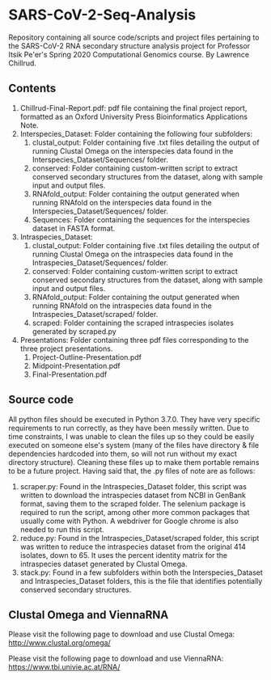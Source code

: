 # SARS-CoV-2-Seq-Analysis
Repository containing all source code/scripts and project files pertaining to the SARS-CoV-2 RNA secondary structure analysis project for Professor Itsik Pe'er's Spring 2020 Computational Genomics course. By Lawrence Chillrud.

## Contents
1. Chillrud-Final-Report.pdf: pdf file containing the final project report, formatted as an Oxford University Press Bioinformatics Applications Note.
2. Interspecies_Dataset: Folder containing the following four subfolders:
   1. clustal_output: Folder containing five .txt files detailing the output of running Clustal Omega on the interspecies data found in the Interspecies_Dataset/Sequences/ folder.
   2. conserved: Folder containing custom-written script to extract conserved secondary structures from the dataset, along with sample input and output files. 
   3. RNAfold_output: Folder containing the output generated when running RNAfold on the interspecies data found in the Interspecies_Dataset/Sequences/ folder. 
   4. Sequences: Folder containing the sequences for the interspecies dataset in FASTA format.
3. Intraspecies_Dataset:
   1. clustal_output: Folder containing five .txt files detailing the output of running Clustal Omega on the intraspecies data found in the Intraspecies_Dataset/Sequences/ folder.
   2. conserved: Folder containing custom-written script to extract conserved secondary structures from the dataset, along with sample input and output files. 
   3. RNAfold_output: Folder containing the output generated when running RNAfold on the intraspecies data found in the Intraspecies_Dataset/scraped/ folder.
   4. scraped: Folder containing the scraped intraspecies isolates generated by scraped.py
4. Presentations: Folder containing three pdf files corresponding to the three project presentations.
   1. Project-Outline-Presentation.pdf
   2. Midpoint-Presentation.pdf
   3. Final-Presentation.pdf

## Source code
All python files should be executed in Python 3.7.0. They have very specific requirements to run correctly, as they have been messily written. Due to time constraints, I was unable to clean the files up so they could be easily executed on someone else's system (many of the files have directory & file dependencies hardcoded into them, so will not run without my exact directory structure). Cleaning these files up to make them portable remains to be a future project. Having said that, the .py files of note are as follows:
1. scraper.py: Found in the Intraspecies_Dataset folder, this script was written to download the intraspecies dataset from NCBI in GenBank format, saving them to the scraped folder. The selenium package is required to run the script, among other more common packages that usually come with Python. A webdriver for Google chrome is also needed to run this script. 
2. reduce.py: Found in the Intraspecies_Dataset/scraped folder, this script was written to reduce the intraspecies dataset from the original 414 isolates, down to 65. It uses the percent identity matrix for the intraspecies dataset generated by Clustal Omega. 
3. stack.py: Found in a few subfolders within both the Interspecies_Dataset and Intraspecies_Dataset folders, this is the file that identifies potentially conserved secondary structures. 

## Clustal Omega and ViennaRNA
Please visit the following page to download and use Clustal Omega: http://www.clustal.org/omega/

Please visit the following page to download and use ViennaRNA: https://www.tbi.univie.ac.at/RNA/
